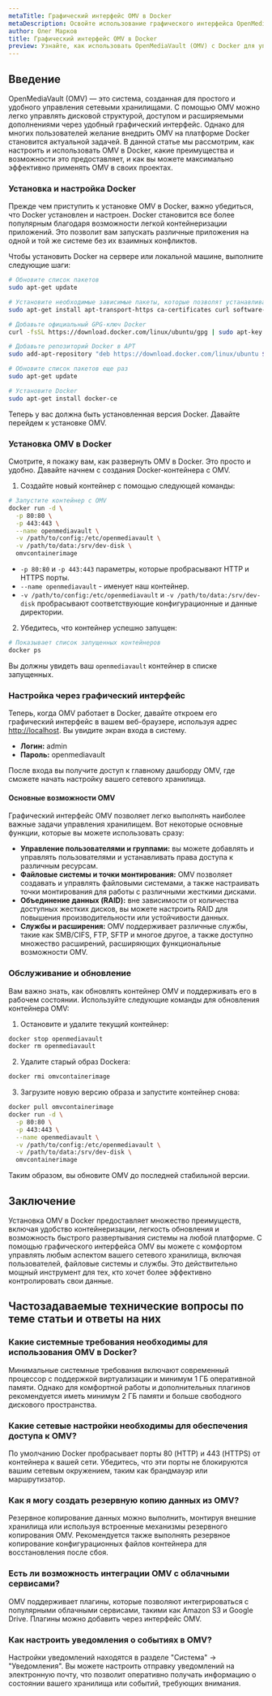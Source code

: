 ```yaml
---
metaTitle: Графический интерфейс OMV в Docker
metaDescription: Освойте использование графического интерфейса OpenMediaVault (OMV) в Docker - настройка, установка, использование и расширенные возможности
author: Олег Марков
title: Графический интерфейс OMV в Docker
preview: Узнайте, как использовать OpenMediaVault (OMV) с Docker для управления сетевым хранилищем данных с помощью графического интерфейса. Установка и применение
---
```


## Введение

OpenMediaVault (OMV) — это система, созданная для простого и удобного управления сетевыми хранилищами. С помощью OMV можно легко управлять дисковой структурой, доступом и расширяемыми дополнениями через удобный графический интерфейс. Однако для многих пользователей желание внедрить OMV на платформе Docker становится актуальной задачей. В данной статье мы рассмотрим, как настроить и использовать OMV в Docker, какие преимущества и возможности это предоставляет, и как вы можете максимально эффективно применять OMV в своих проектах.

### Установка и настройка Docker

Прежде чем приступить к установке OMV в Docker, важно убедиться, что Docker установлен и настроен. Docker становится все более популярным благодаря возможности легкой контейнеризации приложений. Это позволит вам запускать различные приложения на одной и той же системе без их взаимных конфликтов.

Чтобы установить Docker на сервере или локальной машине, выполните следующие шаги:

```bash
# Обновите список пакетов
sudo apt-get update

# Установите необходимые зависимые пакеты, которые позволят устанавливать Docker через HTTPS
sudo apt-get install apt-transport-https ca-certificates curl software-properties-common

# Добавьте официальный GPG-ключ Docker
curl -fsSL https://download.docker.com/linux/ubuntu/gpg | sudo apt-key add -

# Добавьте репозиторий Docker в APT
sudo add-apt-repository "deb https://download.docker.com/linux/ubuntu $(lsb_release -cs) stable"

# Обновите список пакетов еще раз
sudo apt-get update

# Установите Docker
sudo apt-get install docker-ce
```

Теперь у вас должна быть установленная версия Docker. Давайте перейдем к установке OMV.

### Установка OMV в Docker

Смотрите, я покажу вам, как развернуть OMV в Docker. Это просто и удобно. Давайте начнем с создания Docker-контейнера с OMV.

1. Создайте новый контейнер с помощью следующей команды:

```bash
# Запустите контейнер с OMV
docker run -d \
  -p 80:80 \
  -p 443:443 \
  --name openmediavault \
  -v /path/to/config:/etc/openmediavault \
  -v /path/to/data:/srv/dev-disk \
  omvcontainerimage
```

- `-p 80:80` и `-p 443:443` параметры, которые пробрасывают HTTP и HTTPS порты.
- `--name openmediavault` - именует наш контейнер.
- `-v /path/to/config:/etc/openmediavault` и `-v /path/to/data:/srv/dev-disk` пробрасывают соответствующие конфигурационные и данные директории.

2. Убедитесь, что контейнер успешно запущен:

```bash
# Показывает список запущенных контейнеров
docker ps
```

Вы должны увидеть ваш `openmediavault` контейнер в списке запущенных.

### Настройка через графический интерфейс

Теперь, когда OMV работает в Docker, давайте откроем его графический интерфейс в вашем веб-браузере, используя адрес [http://localhost](http://localhost). Вы увидите экран входа в систему.

- **Логин:** admin
- **Пароль:** openmediavault

После входа вы получите доступ к главному дашборду OMV, где сможете начать настройку вашего сетевого хранилища.

#### Основные возможности OMV

Графический интерфейс OMV позволяет легко выполнять наиболее важные задачи управления хранилищем. Вот некоторые основные функции, которые вы можете использовать сразу:

- **Управление пользователями и группами:** вы можете добавлять и управлять пользователями и устанавливать права доступа к различным ресурсам.
- **Файловые системы и точки монтирования:** OMV позволяет создавать и управлять файловыми системами, а также настраивать точки монтирования для работы с различными жесткими дисками.
- **Объединение данных (RAID):** вне зависимости от количества доступных жестких дисков, вы можете настроить RAID для повышения производительности или устойчивости данных.
- **Службы и расширения:** OMV поддерживает различные службы, такие как SMB/CIFS, FTP, SFTP и многое другое, а также доступно множество расширений, расширяющих функциональные возможности OMV.

### Обслуживание и обновление

Вам важно знать, как обновлять контейнер OMV и поддерживать его в рабочем состоянии. Используйте следующие команды для обновления контейнера OMV:

1. Остановите и удалите текущий контейнер:

```bash
docker stop openmediavault
docker rm openmediavault
```

2. Удалите старый образ Dockera:

```bash
docker rmi omvcontainerimage
```

3. Загрузите новую версию образа и запустите контейнер снова:

```bash
docker pull omvcontainerimage
docker run -d \
  -p 80:80 \
  -p 443:443 \
  --name openmediavault \
  -v /path/to/config:/etc/openmediavault \
  -v /path/to/data:/srv/dev-disk \
  omvcontainerimage
```

Таким образом, вы обновите OMV до последней стабильной версии.

## Заключение

Установка OMV в Docker предоставляет множество преимуществ, включая удобство контейнеризации, легкость обновления и возможность быстрого развертывания системы на любой платформе. С помощью графического интерфейса OMV вы можете с комфортом управлять любым аспектом вашего сетевого хранилища, включая пользователей, файловые системы и службы. Это действительно мощный инструмент для тех, кто хочет более эффективно контролировать свои данные.

## Частозадаваемые технические вопросы по теме статьи и ответы на них

### Какие системные требования необходимы для использования OMV в Docker?

Минимальные системные требования включают современный процессор с поддержкой виртуализации и минимум 1 ГБ оперативной памяти. Однако для комфортной работы и дополнительных плагинов рекомендуется иметь минимум 2 ГБ памяти и больше свободного дискового пространства.

### Какие сетевые настройки необходимы для обеспечения доступа к OMV?

По умолчанию Docker пробрасывает порты 80 (HTTP) и 443 (HTTPS) от контейнера к вашей сети. Убедитесь, что эти порты не блокируются вашим сетевым окружением, таким как брандмауэр или маршрутизатор.

### Как я могу создать резервную копию данных из OMV?

Резервное копирование данных можно выполнить, монтируя внешние хранилища или используя встроенные механизмы резервного копирования OMV. Рекомендуется также выполнять резервное копирование конфигурационных файлов контейнера для восстановления после сбоя.

### Есть ли возможность интеграции OMV с облачными сервисами?

OMV поддерживает плагины, которые позволяют интегрироваться с популярными облачными сервисами, такими как Amazon S3 и Google Drive. Плагины можно добавить через интерфейс OMV.

### Как настроить уведомления о событиях в OMV?

Настройки уведомлений находятся в разделе "Система" -> "Уведомления". Вы можете настроить отправку уведомлений на электронную почту, что позволит оперативно получать информацию о состоянии вашего хранилища или событий, требующих внимания.